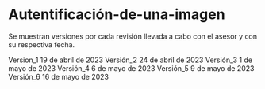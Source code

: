 # Autentificación-de-una-imagen
Se muestran versiones por cada revisión llevada a cabo con el asesor y con su respectiva fecha.

Version_1  19 de abril de 2023
Versión_2  24 de abril de 2023
Versión_3  1 de mayo de 2023
Versión_4  6 de mayo de 2023
Versión_5  9 de mayo de 2023
Versión_6  16 de mayo de 2023

